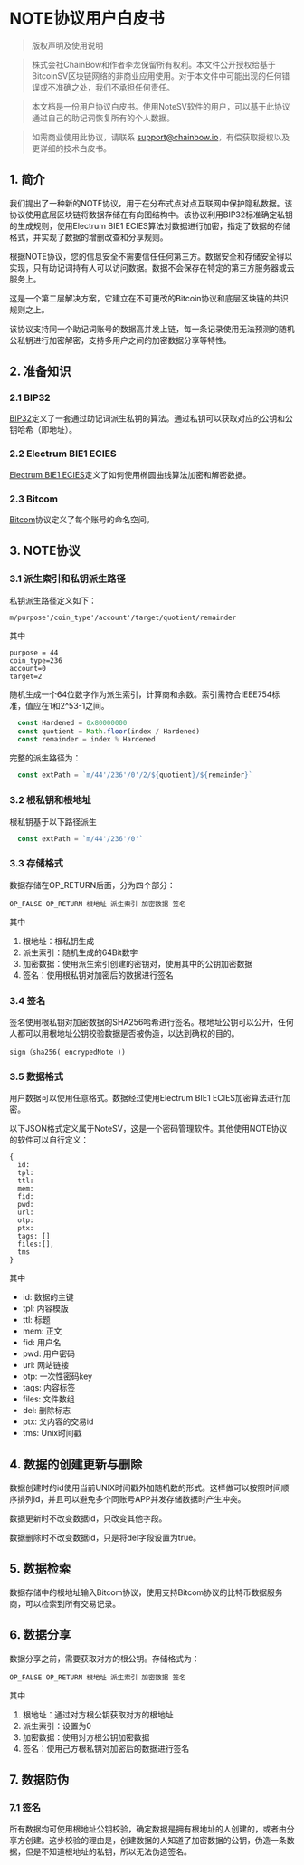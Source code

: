 # NOTE协议用户白皮书

>版权声明及使用说明

>株式会社ChainBow和作者李龙保留所有权利。本文件公开授权给基于BitcoinSV区块链网络的非商业应用使用。对于本文件中可能出现的任何错误或不准确之处，我们不承担任何责任。

>本文档是一份用户协议白皮书。使用NoteSV软件的用户，可以基于此协议通过自己的助记词恢复所有的个人数据。

>如需商业使用此协议，请联系 support@chainbow.io，有偿获取授权以及更详细的技术白皮书。

## 1. 简介

我们提出了一种新的NOTE协议，用于在分布式点对点互联网中保护隐私数据。该协议使用底层区块链将数据存储在有向图结构中。该协议利用BIP32标准确定私钥的生成规则，使用Electrum BIE1 ECIES算法对数据进行加密，指定了数据的存储格式，并实现了数据的增删改查和分享规则。

根据NOTE协议，您的信息安全不需要信任任何第三方。数据安全和存储安全得以实现，只有助记词持有人可以访问数据。数据不会保存在特定的第三方服务器或云服务上。

这是一个第二层解决方案，它建立在不可更改的Bitcoin协议和底层区块链的共识规则之上。

该协议支持同一个助记词账号的数据高并发上链，每一条记录使用无法预测的随机公私钥进行加密解密，支持多用户之间的加密数据分享等特性。

## 2. 准备知识
### 2.1 BIP32

[BIP32](https://github.com/bitcoin/bips/blob/master/bip-0032.mediawiki)定义了一套通过助记词派生私钥的算法。通过私钥可以获取对应的公钥和公钥哈希（即地址）。

### 2.2 Electrum BIE1 ECIES

[Electrum BIE1 ECIES](https://github.com/benw46/BIE1)定义了如何使用椭圆曲线算法加密和解密数据。

### 2.3 Bitcom

[Bitcom](https://bitcom.bitdb.network/#/?id=bitcom)协议定义了每个账号的命名空间。

## 3. NOTE协议
### 3.1 派生索引和私钥派生路径

私钥派生路径定义如下：


```plain
m/purpose'/coin_type'/account'/target/quotient/remainder
```
其中

```plain
purpose = 44
coin_type=236
account=0
target=2
```
随机生成一个64位数字作为派生索引，计算商和余数。索引需符合IEEE754标准，值应在1和2^53-1之间。

```javascript
  const Hardened = 0x80000000
  const quotient = Math.floor(index / Hardened)
  const remainder = index % Hardened
```
完整的派生路径为：

```javascript
  const extPath = `m/44'/236'/0'/2/${quotient}/${remainder}`
```
### 3.2 根私钥和根地址

根私钥基于以下路径派生

```javascript
  const extPath = `m/44'/236'/0'`
```
### 3.3 存储格式

数据存储在OP_RETURN后面，分为四个部分：


```plain
OP_FALSE OP_RETURN 根地址 派生索引 加密数据 签名
```
其中

1. 根地址：根私钥生成
2. 派生索引：随机生成的64Bit数字
3. 加密数据：使用派生索引创建的密钥对，使用其中的公钥加密数据
4. 签名：使用根私钥对加密后的数据进行签名
   
### 3.4 签名

签名使用根私钥对加密数据的SHA256哈希进行签名。根地址公钥可以公开，任何人都可以用根地址公钥校验数据是否被伪造，以达到确权的目的。

```plain
sign（sha256( encrypedNote ))
```
### 3.5 数据格式

用户数据可以使用任意格式。数据经过使用Electrum BIE1 ECIES加密算法进行加密。

以下JSON格式定义属于NoteSV，这是一个密码管理软件。其他使用NOTE协议的软件可以自行定义：

```plain
{
  id:
  tpl:
  ttl:
  mem:
  fid:
  pwd:
  url:
  otp:
  ptx:
  tags: []
  files:[],
  tms
}
```
其中

* id: 数据的主键
* tpl: 内容模版
* ttl: 标题
* mem: 正文
* fid: 用户名
* pwd: 用户密码
* url: 网站链接
* otp: 一次性密码key
* tags: 内容标签
* files: 文件数组
* del: 删除标志
* ptx: 父内容的交易id
* tms: Unix时间戳

## 4. 数据的创建更新与删除

数据创建时的id使用当前UNIX时间戳外加随机数的形式。这样做可以按照时间顺序排列id，并且可以避免多个同账号APP并发存储数据时产生冲突。

数据更新时不改变数据id，只改变其他字段。

数据删除时不改变数据id，只是将del字段设置为true。


## 5. 数据检索

数据存储中的根地址输入Bitcom协议，使用支持Bitcom协议的比特币数据服务商，可以检索到所有交易记录。


## 6. 数据分享

数据分享之前，需要获取对方的根公钥。存储格式为：


```plain
OP_FALSE OP_RETURN 根地址 派生索引 加密数据 签名
```
其中

1. 根地址：通过对方根公钥获取对方的根地址
2. 派生索引：设置为0
3. 加密数据：使用对方根公钥加密数据
4. 签名：使用己方根私钥对加密后的数据进行签名

## 7. 数据防伪
### 7.1 签名

所有数据均可使用根地址公钥校验，确定数据是拥有根地址的人创建的，或者由分享方创建。这步校验的理由是，创建数据的人知道了加密数据的公钥，伪造一条数据，但是不知道根地址的私钥，所以无法伪造签名。
